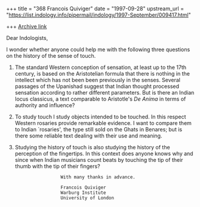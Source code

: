 +++
title = "368 Francois Quiviger"
date = "1997-09-28"
upstream_url = "https://list.indology.info/pipermail/indology/1997-September/009417.html"

+++
[Archive link](https://list.indology.info/pipermail/indology/1997-September/009417.html)

Dear Indologists,

I wonder whether anyone could help me with the following three
questions on the history of the sense of touch.

1. The standard Western conception of sensation, at least up to the 17th
century, is based on the Aristotelian formula that there is nothing in the
intellect which has not been been previously in the senses. Several
passages of the Upanishad suggest that Indian thought processed sensation
according to rather different parameters. But is there an Indian locus
classicus, a text comparable to Aristotle's *De Anima* in terms of
authority and influence?

2. To study touch I study objects intended to be touched. In this respect
Western rosaries provide remarkable evidence. I want to compare them to
Indian `rosaries', the type still sold on the Ghats in Benares; but is
there some reliable text dealing with their use and meaning.

3. Studying the history of touch is also studying the history of the
perception of the fingertips. In this context does anyone knows why and
since when Indian musicians count beats by touching the tip of their thumb
with the tip of their fingers?


                        With many thanks in advance.

                        Francois Quiviger
                        Warburg Institute
                        University of London



